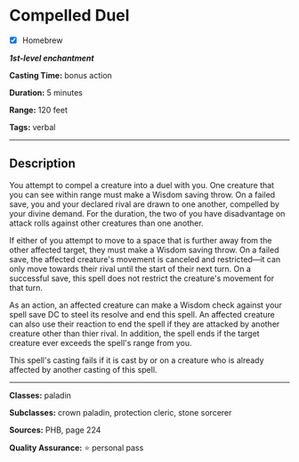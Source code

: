 # Compelled Duel

- [x] Homebrew

***1st-level enchantment***

**Casting Time:** bonus action

**Duration:** 5 minutes

**Range:** 120 feet

**Tags:** verbal

---

## Description
You attempt to compel a creature into a duel with you.
One creature that you can see within range must make a Wisdom saving throw.
On a failed save, you and your declared rival are drawn to one another, compelled by your divine demand.
For the duration, the two of you have disadvantage on attack rolls against other creatures than one another.

If either of you attempt to move to a space that is further away from the other affected target, they must make a Wisdom saving throw.
On a failed save, the affected creature's movement is canceled and restricted&mdash;it can only move towards their rival until the start of their next turn.
On a successful save, this spell does not restrict the creature's movement for that turn.

As an action, an affected creature can make a Wisdom check against your spell save DC to steel its resolve and end this spell.
An affected creature can also use their reaction to end the spell if they are attacked by another creature other than thier rival.
In addition, the spell ends if the target creature ever exceeds the spell's range from you.

This spell's casting fails if it is cast by or on a creature who is already affected by another casting of this spell.

---

**Classes:** paladin

**Subclasses:** crown paladin, protection cleric, stone sorcerer

**Sources:** PHB, page 224

**Quality Assurance:** :star: personal pass

